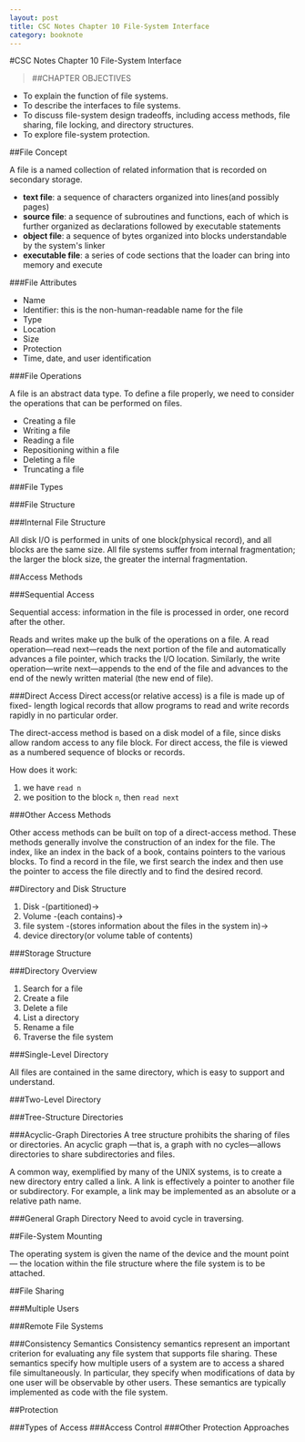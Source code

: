 ```yaml
---
layout: post
title: CSC Notes Chapter 10 File-System Interface
category: booknote
---
```

#CSC Notes Chapter 10 File-System Interface

>##CHAPTER OBJECTIVES
* To explain the function of file systems.
* To describe the interfaces to file systems.
* To discuss file-system design tradeoffs, including access methods, file sharing, file locking, and directory structures.
* To explore file-system protection.

##File Concept

A file is a named collection of related information that is recorded on secondary storage.

* **text file**: a sequence of characters organized into lines(and possibly pages)
* **source file**: a sequence of subroutines and functions, each of which is further organized as declarations followed by executable statements
* **object file**: a sequence of bytes organized into blocks understandable by the system's linker
* **executable file**: a series of code sections that the loader can bring into memory and execute

###File Attributes

* Name
* Identifier: this is the non-human-readable name for the file
* Type
* Location
* Size
* Protection
* Time, date, and user identification

###File Operations

A file is an abstract data type. To define a file properly, we need to consider the operations that can be performed on files. 

* Creating a file
* Writing a file
* Reading a file
* Repositioning within a file
* Deleting a file
* Truncating a file

###File Types

###File Structure

###Internal File Structure

All disk I/O is performed in units of one block(physical record), and all blocks are the same size. All file systems suffer from internal fragmentation; the larger the block size, the greater the internal fragmentation.

##Access Methods

###Sequential Access

Sequential access: information in the file is processed in order, one record after the other.

Reads and writes make up the bulk of the operations on a file. A read operation—read next—reads the next portion of the file and automatically advances a file pointer, which tracks the I/O location. Similarly, the write operation—write next—appends to the end of the file and advances to the end of the newly written material (the new end of file). 

###Direct Access
Direct access(or relative access) is a file is made up of fixed- length logical records that allow programs to read and write records rapidly in no particular order. 

The direct-access method is based on a disk model of a file, since disks allow random access to any file block. For direct access, the file is viewed as a numbered sequence of blocks or records.

How does it work:

1. we have `read n`
2. we position to the block `n`, then `read next`

###Other Access Methods

Other access methods can be built on top of a direct-access method. These methods generally involve the construction of an index for the file. The index, like an index in the back of a book, contains pointers to the various blocks. To find a record in the file, we first search the index and then use the pointer to access the file directly and to find the desired record.

##Directory and Disk Structure

1. Disk -(partitioned)-> 
2. Volume -(each contains)-> 
3. file system -(stores information about the files in the system in)-> 
4. device directory(or volume table of contents)

###Storage Structure

###Directory Overview

1. Search for a file
2. Create a file
3. Delete a file
4. List a directory
5. Rename a file
6. Traverse the file system

###Single-Level Directory

All files are contained in the same directory, which is easy to support and understand.

###Two-Level Directory

###Tree-Structure Directories

###Acyclic-Graph Directories
A tree structure prohibits the sharing of files or directories. An acyclic graph —that is, a graph with no cycles—allows directories to share subdirectories and files.

A common way, exemplified by many of the UNIX systems, is to create a new directory entry called a link. A link is effectively a pointer to another file or subdirectory. For example, a link may be implemented as an absolute or a relative path name. 

###General Graph Directory
Need to avoid cycle in traversing.

##File-System Mounting

The operating system is given the name of the device and the mount point — the location within the file structure where the file system is to be attached. 


##File Sharing

###Multiple Users

###Remote File Systems

###Consistency Semantics
Consistency semantics represent an important criterion for evaluating any file system that supports file sharing. These semantics specify how multiple users of a system are to access a shared file simultaneously. In particular, they specify when modifications of data by one user will be observable by other users. These semantics are typically implemented as code with the file system.

##Protection

###Types of Access
###Access Control
###Other Protection Approaches
















